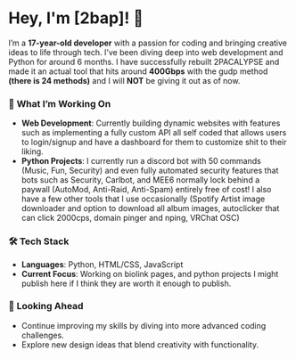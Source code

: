 # Hey, I'm [2bap]! 👋

I’m a **17-year-old developer** with a passion for coding and bringing creative ideas to life through tech. I’ve been diving deep into web development and Python for around 6 months. I have successfully rebuilt 2PACALYPSE and made it an actual tool that hits around **400Gbps** with the gudp method **(there is 24 methods)** and I will **NOT** be giving it out as of now.

### 🔧 **What I’m Working On**
- **Web Development**: Currently building dynamic websites with features such as implementing a fully custom API all self coded that allows users to login/signup and have a dashboard for them to customize shit to their liking.
- **Python Projects**: I currently run a discord bot with 50 commands (Music, Fun, Security) and even fully automated security features that bots such as Security, Carlbot, and MEE6 normally lock behind a paywall (AutoMod, Anti-Raid, Anti-Spam) entirely free of cost! I also have a few other tools that I use occasionally (Spotify Artist image downloader and option to download all album images, autoclicker that can click 2000cps, domain pinger and nping, VRChat OSC)

### 🛠️ **Tech Stack**
- **Languages**: Python, HTML/CSS, JavaScript  
- **Current Focus**: Working on biolink pages, and python projects I might publish here if I think they are worth it enough to publish.

### 🚀 **Looking Ahead**
- Continue improving my skills by diving into more advanced coding challenges.
- Explore new design ideas that blend creativity with functionality.
